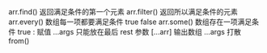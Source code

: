 arr.find() 返回满足条件的第一个元素
arr.filter() 返回所以满足条件的元素
arr.every() 数组每一项都要满足条件  true false
arr.some()  数组存在一项满足条件   true 
: 赋值
...args  只能放在最后 rest 参数 
[...arr] 输出数组 ...args  打散
 from()